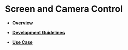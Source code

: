# Screen and Camera Control<a name="EN-US_TOPIC_0000001111199426"></a>

-   **[Overview](overview-1.md)**  

-   **[Development Guidelines](development-guidelines-2.md)**  

-   **[Use Case](use-case-5.md)**  


